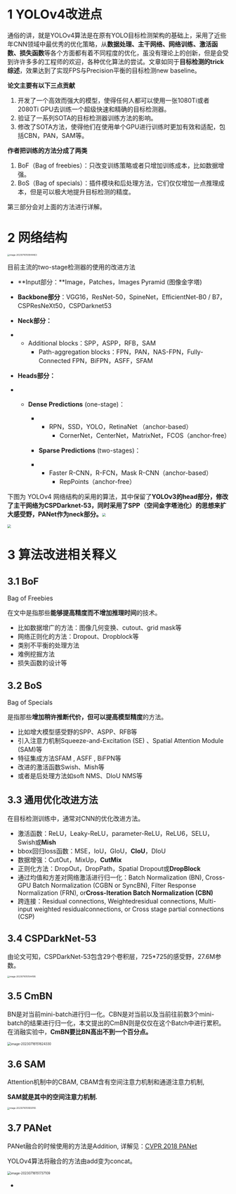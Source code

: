 # 1 YOLOv4改进点

通俗的讲，就是YOLOv4算法是在原有YOLO目标检测架构的基础上，采用了近些年CNN领域中最优秀的优化策略，从**数据处理、主干网络、网络训练、激活函数、损失函数**等各个方面都有着不同程度的优化，虽没有理论上的创新，但是会受到许许多多的工程师的欢迎，各种优化算法的尝试。文章如同于**目标检测的trick综述**，效果达到了实现FPS与Precision平衡的目标检测new baseline。

**论文主要有以下三点贡献**

1. 开发了一个高效而强大的模型，使得任何人都可以使用一张1080Ti或者2080Ti GPU去训练一个超级快速和精确的目标检测器。
2. 验证了一系列SOTA的目标检测器训练方法的影响。
3. 修改了SOTA方法，使得他们在使用单个GPU进行训练时更加有效和适配，包括CBN，PAN，SAM等。

**作者把训练的方法分成了两类**

1. BoF（Bag of freebies）：只改变训练策略或者只增加训练成本，比如数据增强。
2. BoS（Bag of specials）：插件模块和后处理方法，它们仅仅增加一点推理成本，但是可以极大地提升目标检测的精度。

第三部分会对上面的方法进行详解。



# 2 网络结构

<img src="./.assets/image-20230716150944463.png" alt="image-20230716150944463" style="zoom: 33%;" />

目前主流的two-stage检测器的使用的改进方法

- **Input部分：**Image，Patches，Images Pyramid (图像金字塔)

- **Backbone部分**：VGG16，ResNet-50，SpineNet，EfficientNet-B0 / B7，CSPResNeXt50，CSPDarknet53

- **Neck部分：**

- - Additional blocks：SPP，ASPP，RFB，SAM
    - Path-aggregation blocks：FPN，PAN，NAS-FPN，Fully-Connected FPN，BiFPN，ASFF，SFAM

- **Heads部分：**

- - **Dense Predictions** (one-stage)：

    - - RPN，SSD，YOLO，RetinaNet （anchor-based）
        - CornerNet，CenterNet，MatrixNet，FCOS（anchor-free）

    - **Sparse Predictions** (two-stages)：

    - - Faster R-CNN，R-FCN，Mask R-CNN（anchor-based）
        - RepPoints（anchor-free）

下图为 YOLOv4 网络结构的采用的算法，其中保留了**YOLOv3的head部分，修改了主干网络为CSPDarknet-53，同时采用了SPP（空间金字塔池化）的思想来扩大感受野，PANet作为neck部分。**<img src="./.assets/YOLOv4arch.png" style="zoom: 50%;" />

<img src="./.assets/YOLOv4used.png" style="zoom: 50%;" />

# 3 **算法改进相关释义**

## 3.1 **BoF**

Bag of Freebies

在文中是指那些**能够提高精度而不增加推理时间**的技术。

- 比如数据增广的方法：图像几何变换、cutout、grid mask等
- 网络正则化的方法：Dropout、Dropblock等
- 类别不平衡的处理方法
- 难例挖掘方法
- 损失函数的设计等



## **3.2 BoS**

Bag of Specials

是指那些**增加稍许推断代价，但可以提高模型精度**的方法。

- 比如增大模型感受野的SPP、ASPP、RFB等
- 引入注意力机制Squeeze-and-Excitation (SE) 、Spatial Attention Module (SAM)等 
- 特征集成方法SFAM , ASFF , BiFPN等
- 改进的激活函数Swish、Mish等
- 或者是后处理方法如soft NMS、DIoU NMS等



## 3.3 通用优化改进方法

在目标检测训练中，通常对CNN的优化改进方法。

- 激活函数：ReLU，Leaky-ReLU，parameter-ReLU，ReLU6，SELU，Swish或**Mish**
- bbox回归loss函数：MSE，IoU，GIoU，**CIoU**，DIoU
- 数据增强：CutOut，MixUp，**CutMix**
- 正则化方法：DropOut，DropPath，Spatial Dropout或**DropBlock**
- 通过均值和方差对网络激活进行归一化：Batch Normalization (BN), Cross-GPU Batch Normalization (CGBN or SyncBN), Filter Response Normalization (FRN), or**Cross-Iteration Batch Normalization (CBN)**
- 跨连接：Residual connections, Weightedresidual connections, Multi-input weighted residualconnections, or Cross stage partial connections (CSP)



## 3.4 **CSPDarkNet-53**

由论文可知，CSPDarkNet-53包含29个卷积层，725*725的感受野，27.6M参数。

<img src="./.assets/image-20230716151544195.png" alt="image-20230716151544195" style="zoom: 33%;" />



## 3.5 **CmBN**

BN是对当前mini-batch进行归一化。CBN是对当前以及当前往前数3个mini-batch的结果进行归一化，本文提出的CmBN则是仅仅在这个Batch中进行累积。在消融实验中，**CmBN要比BN高出不到一个百分点。**

<img src="./.assets/image-20230716151624330.png" alt="image-20230716151624330" style="zoom:50%;" />



## **3.6 SAM**

Attention机制中的CBAM, CBAM含有空间注意力机制和通道注意力机制,

**SAM就是其中的空间注意力机制.**

<img src="./.assets/image-20230716151659765.png" alt="image-20230716151659765" style="zoom:33%;" />

## **3.7 PANet**

PANet融合的时候使用的方法是Addition, 详解见：[CVPR 2018 PANet](https://link.zhihu.com/?target=https%3A//mp.weixin.qq.com/s%3F__biz%3DMzA4MjY4NTk0NQ%3D%3D%26mid%3D2247485145%26idx%3D2%26sn%3Ddbd970411f3ec2da25bf432af8400a74%26chksm%3D9f80bc4fa8f7355924af4aec888671a31a499684aa5e4e86b4c502b7f28f2521040d7507b980%26scene%3D21%23wechat_redirect)

YOLOv4算法将融合的方法由add变为concat。

<img src="./.assets/image-20230716151737109.png" alt="image-20230716151737109" style="zoom:50%;" />



- 